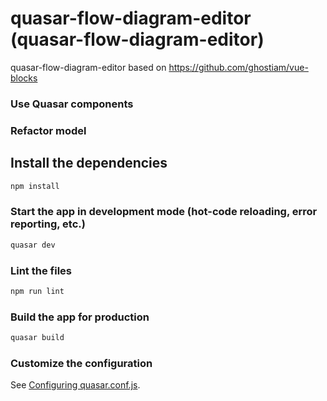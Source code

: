 # quasar-flow-diagram-editor (quasar-flow-diagram-editor)

quasar-flow-diagram-editor
based on
https://github.com/ghostiam/vue-blocks

### Use Quasar components
### Refactor model

## Install the dependencies
```bash
npm install
```

### Start the app in development mode (hot-code reloading, error reporting, etc.)
```bash
quasar dev
```

### Lint the files
```bash
npm run lint
```

### Build the app for production
```bash
quasar build
```

### Customize the configuration
See [Configuring quasar.conf.js](https://quasar.dev/quasar-cli/quasar-conf-js).
